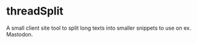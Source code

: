 # threadSplit
A small client site tool to split long texts into smaller snippets to use on ex. Mastodon.
